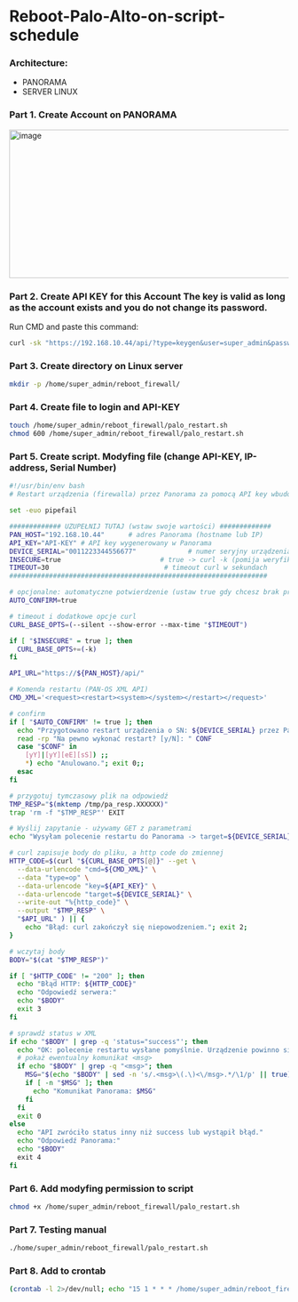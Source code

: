 # Reboot-Palo-Alto-on-script-schedule

### Architecture:
* PANORAMA
* SERVER LINUX 

### Part 1. Create Account on PANORAMA

<img width="1607" height="267" alt="image" src="https://github.com/user-attachments/assets/7982842e-0520-49cd-9110-e8c9c6955e40" />

### Part 2. Create API KEY for this Account The key is valid as long as the account exists and you do not change its password.

Run CMD and paste this command:

```bash
curl -sk "https://192.168.10.44/api/?type=keygen&user=super_admin&password=PASSWORD_FOR_THIS_ACCOUNT"
```

### Part 3. Create directory on Linux server

```bash
mkdir -p /home/super_admin/reboot_firewall/
```

### Part 4. Create file to login and API-KEY

```bash
touch /home/super_admin/reboot_firewall/palo_restart.sh
chmod 600 /home/super_admin/reboot_firewall/palo_restart.sh
```

### Part 5. Create script. Modyfing file (change API-KEY, IP-address, Serial Number)
```bash
#!/usr/bin/env bash
# Restart urządzenia (firewalla) przez Panorama za pomocą API key wbudowanego w skrypt.

set -euo pipefail

############# UZUPEŁNIJ TUTAJ (wstaw swoje wartości) #############
PAN_HOST="192.168.10.44"      # adres Panorama (hostname lub IP)
API_KEY="API-KEY" # API key wygenerowany w Panorama
DEVICE_SERIAL="0011223344556677"             # numer seryjny urządzenia docelowego
INSECURE=true                         # true -> curl -k (pomija weryfikację certyfikatu)
TIMEOUT=30                             # timeout curl w sekundach
#################################################################

# opcjonalne: automatyczne potwierdzenie (ustaw true gdy chcesz brak promptu)
AUTO_CONFIRM=true

# timeout i dodatkowe opcje curl
CURL_BASE_OPTS=(--silent --show-error --max-time "$TIMEOUT")

if [ "$INSECURE" = true ]; then
  CURL_BASE_OPTS+=(-k)
fi

API_URL="https://${PAN_HOST}/api/"

# Komenda restartu (PAN-OS XML API)
CMD_XML='<request><restart><system></system></restart></request>'

# confirm
if [ "$AUTO_CONFIRM" != true ]; then
  echo "Przygotowano restart urządzenia o SN: ${DEVICE_SERIAL} przez Panorama: ${PAN_HOST}"
  read -rp "Na pewno wykonać restart? [y/N]: " CONF
  case "$CONF" in
    [yY]|[yY][eE][sS]) ;;
    *) echo "Anulowano."; exit 0;;
  esac
fi

# przygotuj tymczasowy plik na odpowiedź
TMP_RESP="$(mktemp /tmp/pa_resp.XXXXXX)"
trap 'rm -f "$TMP_RESP"' EXIT

# Wyślij zapytanie - używamy GET z parametrami
echo "Wysyłam polecenie restartu do Panorama -> target=${DEVICE_SERIAL} ..."

# curl zapisuje body do pliku, a http code do zmiennej
HTTP_CODE=$(curl "${CURL_BASE_OPTS[@]}" --get \
  --data-urlencode "cmd=${CMD_XML}" \
  --data "type=op" \
  --data-urlencode "key=${API_KEY}" \
  --data-urlencode "target=${DEVICE_SERIAL}" \
  --write-out "%{http_code}" \
  --output "$TMP_RESP" \
  "$API_URL" ) || {
    echo "Błąd: curl zakończył się niepowodzeniem."; exit 2;
}

# wczytaj body
BODY="$(cat "$TMP_RESP")"

if [ "$HTTP_CODE" != "200" ]; then
  echo "Błąd HTTP: ${HTTP_CODE}"
  echo "Odpowiedź serwera:"
  echo "$BODY"
  exit 3
fi

# sprawdź status w XML
if echo "$BODY" | grep -q 'status="success"'; then
  echo "OK: polecenie restartu wysłane pomyślnie. Urządzenie powinno się restartować."
  # pokaż ewentualny komunikat <msg>
  if echo "$BODY" | grep -q "<msg>"; then
    MSG="$(echo "$BODY" | sed -n 's/.<msg>\(.\)<\/msg>.*/\1/p' || true)"
    if [ -n "$MSG" ]; then
      echo "Komunikat Panorama: $MSG"
    fi
  fi
  exit 0
else
  echo "API zwróciło status inny niż success lub wystąpił błąd."
  echo "Odpowiedź Panorama:"
  echo "$BODY"
  exit 4
fi
```

### Part 6. Add modyfing permission to script

```bash
chmod +x /home/super_admin/reboot_firewall/palo_restart.sh
```

### Part 7. Testing manual

```bash
./home/super_admin/reboot_firewall/palo_restart.sh
```

### Part 8. Add to crontab

```bash
(crontab -l 2>/dev/null; echo "15 1 * * * /home/super_admin/reboot_firewall/palo_restart.sh >/dev/null 2>&1") | crontab -
```
